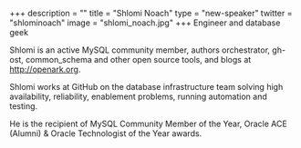 +++
description = ""
title = "Shlomi Noach"
type = "new-speaker"
twitter = "shlominoach"
image = "shlomi_noach.jpg"
+++
Engineer and database geek

Shlomi is an active MySQL community member, authors orchestrator, gh-ost, common_schema and other open source tools, and blogs at http://openark.org.

Shlomi works at GitHub on the database infrastructure team solving high availability, reliability, enablement problems, running automation and testing.

He is the recipient of MySQL Community Member of the Year, Oracle ACE (Alumni) & Oracle Technologist of the Year awards.